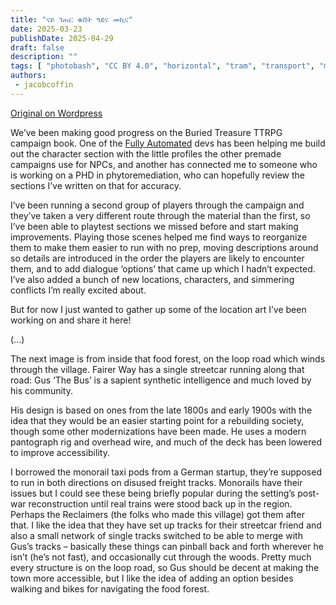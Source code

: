 ```yaml
---
title: "ናይ ገጠር ቁሸት ጎደና መኪና"
date: 2025-03-23
publishDate: 2025-04-29
draft: false
description: ""
tags: [ "photobash", "CC BY 4.0", "horizontal", "tram", "transport", "monorail"]
authors:
 - jacobcoffin
---
```


[Original on Wordpress](https://jacobcoffinwrites.wordpress.com/2025/03/23/buried-treasure-location-art/)

We’ve been making good progress on the Buried Treasure TTRPG campaign book. One of the [Fully Automated](https://fullyautomatedrpg.com/) devs has been helping me build out the character section with the little profiles the other premade campaigns use for NPCs, and another has connected me to someone who is working on a PHD in phytoremediation, who can hopefully review the sections I’ve written on that for accuracy.

I’ve been running a second group of players through the campaign and they’ve taken a very different route through the material than the first, so I’ve been able to playtest sections we missed before and start making improvements. Playing those scenes helped me find ways to reorganize them to make them easier to run with no prep, moving descriptions around so details are introduced in the order the players are likely to encounter them, and to add dialogue ‘options’ that came up which I hadn’t expected. I’ve also added a bunch of new locations, characters, and simmering conflicts I’m really excited about.

But for now I just wanted to gather up some of the location art I’ve been working on and share it here!

(...)

The next image is from inside that food forest, on the loop road which winds through the village. Fairer Way has a single streetcar running along that road: Gus ‘The Bus’ is a sapient synthetic intelligence and much loved by his community.

His design is based on ones from the late 1800s and early 1900s with the idea that they would be an easier starting point for a rebuilding society, though some other modernizations have been made. He uses a modern pantograph rig and overhead wire, and much of the deck has been lowered to improve accessibility.

I borrowed the monorail taxi pods from a German startup, they’re supposed to run in both directions on disused freight tracks. Monorails have their issues but I could see these being briefly popular during the setting’s post-war reconstruction until real trains were stood back up in the region. Perhaps the Reclaimers (the folks who made this village) got them after that. I like the idea that they have set up tracks for their streetcar friend and also a small network of single tracks switched to be able to merge with Gus’s tracks – basically these things can pinball back and forth wherever he isn’t (he’s not fast), and occasionally cut through the woods. Pretty much every structure is on the loop road, so Gus should be decent at making the town more accessible, but I like the idea of adding an option besides walking and bikes for navigating the food forest.